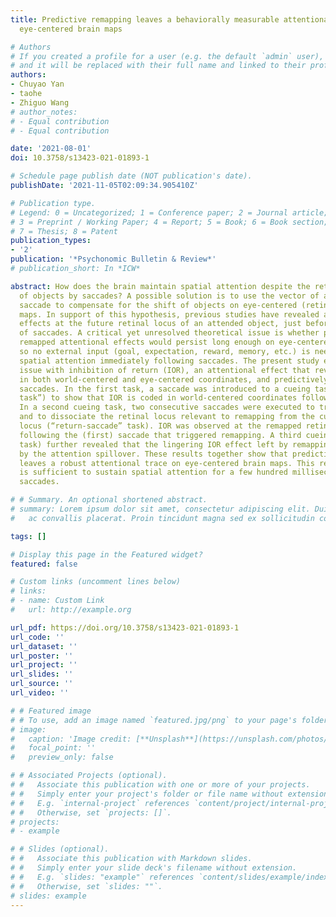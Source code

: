 ```yaml
---
title: Predictive remapping leaves a behaviorally measurable attentional trace on
  eye-centered brain maps

# Authors
# If you created a profile for a user (e.g. the default `admin` user), write the username (folder name) here 
# and it will be replaced with their full name and linked to their profile.
authors:
- Chuyao Yan
- taohe
- Zhiguo Wang
# author_notes:
# - Equal contribution
# - Equal contribution

date: '2021-08-01'
doi: 10.3758/s13423-021-01893-1

# Schedule page publish date (NOT publication's date).
publishDate: '2021-11-05T02:09:34.905410Z'

# Publication type.
# Legend: 0 = Uncategorized; 1 = Conference paper; 2 = Journal article;
# 3 = Preprint / Working Paper; 4 = Report; 5 = Book; 6 = Book section;
# 7 = Thesis; 8 = Patent
publication_types:
- '2'
publication: '*Psychonomic Bulletin & Review*'
# publication_short: In *ICW*

abstract: How does the brain maintain spatial attention despite the retinal displacement
  of objects by saccades? A possible solution is to use the vector of an upcoming
  saccade to compensate for the shift of objects on eye-centered (retinotopic) brain
  maps. In support of this hypothesis, previous studies have revealed attentional
  effects at the future retinal locus of an attended object, just before the onset
  of saccades. A critical yet unresolved theoretical issue is whether predictively
  remapped attentional effects would persist long enough on eye-centered brain maps,
  so no external input (goal, expectation, reward, memory, etc.) is needed to maintain
  spatial attention immediately following saccades. The present study examined this
  issue with inhibition of return (IOR), an attentional effect that reveals itself
  in both world-centered and eye-centered coordinates, and predictively remaps before
  saccades. In the first task, a saccade was introduced to a cueing task (“nonreturn-saccade
  task”) to show that IOR is coded in world-centered coordinates following saccades.
  In a second cueing task, two consecutive saccades were executed to trigger remapping
  and to dissociate the retinal locus relevant to remapping from the cued retinal
  locus (“return-saccade” task). IOR was observed at the remapped retinal locus 430-ms
  following the (first) saccade that triggered remapping. A third cueing task (“no-remapping”
  task) further revealed that the lingering IOR effect left by remapping was not confounded
  by the attention spillover. These results together show that predictive remapping
  leaves a robust attentional trace on eye-centered brain maps. This retinotopic trace
  is sufficient to sustain spatial attention for a few hundred milliseconds following
  saccades.

# # Summary. An optional shortened abstract.
# summary: Lorem ipsum dolor sit amet, consectetur adipiscing elit. Duis posuere tellus
#   ac convallis placerat. Proin tincidunt magna sed ex sollicitudin condimentum.

tags: []

# Display this page in the Featured widget?
featured: false

# Custom links (uncomment lines below)
# links:
# - name: Custom Link
#   url: http://example.org

url_pdf: https://doi.org/10.3758/s13423-021-01893-1
url_code: ''
url_dataset: ''
url_poster: ''
url_project: ''
url_slides: ''
url_source: ''
url_video: ''

# # Featured image
# # To use, add an image named `featured.jpg/png` to your page's folder. 
# image:
#   caption: 'Image credit: [**Unsplash**](https://unsplash.com/photos/pLCdAaMFLTE)'
#   focal_point: ''
#   preview_only: false

# # Associated Projects (optional).
# #   Associate this publication with one or more of your projects.
# #   Simply enter your project's folder or file name without extension.
# #   E.g. `internal-project` references `content/project/internal-project/index.md`.
# #   Otherwise, set `projects: []`.
# projects:
# - example

# # Slides (optional).
# #   Associate this publication with Markdown slides.
# #   Simply enter your slide deck's filename without extension.
# #   E.g. `slides: "example"` references `content/slides/example/index.md`.
# #   Otherwise, set `slides: ""`.
# slides: example
---
```


<!-- {{% callout note %}}
Click the *Cite* button above to demo the feature to enable visitors to import publication metadata into their reference management software.
{{% /callout %}}

{{% callout note %}}
Create your slides in Markdown - click the *Slides* button to check out the example.
{{% /callout %}}

Supplementary notes can be added here, including [code, math, and images](https://wowchemy.com/docs/writing-markdown-latex/). -->
